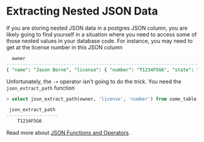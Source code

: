 # Extracting Nested JSON Data

If you are storing nested JSON data in a postgres JSON column, you are
likely going to find yourself in a situation where you need to access some
of those nested values in your database code. For instance, you may need to
get at the license number in this JSON column

```sql
  owner
------------------------------------------------------------------------------
{ "name": "Jason Borne", "license": { "number": "T1234F5G6", "state": "MA" } }
```

Unfortunately, the `->` operator isn't going to do the trick. You need the
`json_extract_path` function

```sql
> select json_extract_path(owner, 'license', 'number') from some_table;

 json_extract_path
-------------------
    T1234F5G6
```

Read more about [JSON Functions and
Operators](http://www.postgresql.org/docs/9.4/static/functions-json.html).

